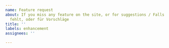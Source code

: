 ```yaml
---
name: Feature request
about: If you miss any feature on the site, or for suggestions / Falls ein Feature
  fehlt, oder für Vorschläge
title: ''
labels: enhancement
assignees: ''

---
```



